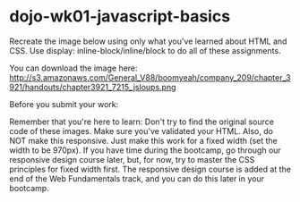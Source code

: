 # dojo-wk01-javascript-basics

Recreate the image below using only what you've learned about HTML and CSS. Use display: inline-block/inline/block to do all of these assignments.

You can download the image here:
http://s3.amazonaws.com/General_V88/boomyeah/company_209/chapter_3921/handouts/chapter3921_7215_jsloups.png

Before you submit your work:

Remember that you're here to learn: Don't try to find the original source code of these images.
Make sure you've validated your HTML.
Also, do NOT make this responsive. Just make this work for a fixed width (set the width to be 970px).  If you have time during the bootcamp, go through our responsive design course later, but, for now, try to master the CSS principles for fixed width first.  The responsive design course is added at the end of the Web Fundamentals track, and you can do this later in your bootcamp.

